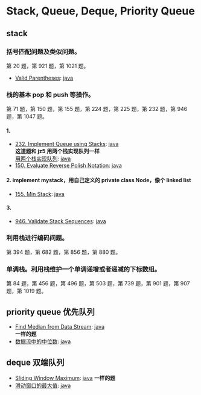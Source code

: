 # Stack, Queue, Deque, Priority Queue

## stack

### 括号匹配问题及类似问题。

第 20 题，第 921 题，第 1021 题。

- [Valid Parentheses](https://leetcode.com/problems/valid-parentheses/):
  [java](/solution_java/0020_Valid_Parentheses.java)

### 栈的基本 pop 和 push 等操作。

第 71 题，第 150 题，第 155 题，第 224 题，第 225 题，第 232 题，第 946 题，第 1047 题。

#### 1.

- [232. Implement Queue using Stacks](https://leetcode.com/problems/powx-n/):
  [java](/solution_java/0232_Implement_Queue_using_Stacks.java)  
  **这道题和 jz5 用两个栈实现队列一样**  
  [用两个栈实现队列](https://www.nowcoder.com/practice/54275ddae22f475981afa2244dd448c6?tpId=13&&tqId=11158&rp=1&ru=/ta/coding-interviews&qru=/ta/coding-interviews/question-ranking):
  [java](/牛客网/JZ5_用两个栈实现队列.java)
- [150. Evaluate Reverse Polish Notation](https://leetcode.com/problems/evaluate-reverse-polish-notation/):
  [java](/solution_java/0150_Evaluate_Reverse_Polish_Notation.java)

#### 2. implement mystack，用自己定义的 private class Node，像个 linked list

- [155. Min Stack](https://leetcode.com/problems/min-stack/):
  [java](/solution_java/0155_Min_Stack.java)

#### 3.

- [946. Validate Stack Sequences](https://leetcode.com/problems/validate-stack-sequences/):
  [java](/solution_java/0946_Validate_Stack_Sequences.java)

### 利用栈进行编码问题。

第 394 题，第 682 题，第 856 题，第 880 题。

### 单调栈。利用栈维护一个单调递增或者递减的下标数组。

第 84 题，第 456 题，第 496 题，第 503 题，第 739 题，第 901 题，第 907 题，第 1019 题。

## priority queue 优先队列

- [Find Median from Data Stream](https://leetcode.com/problems/find-median-from-data-stream/):
  [java](/solution_java/0295_Find_Median_Data_Stream.java)  
  **一样的题**
- [数据流中的中位数](https://www.nowcoder.com/practice/9be0172896bd43948f8a32fb954e1be1?tpId=13&&tqId=11216&rp=1&ru=/ta/coding-interviews&qru=/ta/coding-interviews/question-ranking):
  [java](/牛客网/JZ63_数据流中的中位数.java)

## deque 双端队列

- [Sliding Window Maximum](https://leetcode.com/problems/sliding-window-maximum/):
  [java](/solution_java/0239_Sliding_Window_Maximum.java)
  **一样的题**
- [滑动窗口的最大值](https://www.nowcoder.com/practice/1624bc35a45c42c0bc17d17fa0cba788?tpId=13&&tqId=11217&rp=1&ru=/ta/coding-interviews&qru=/ta/coding-interviews/question-ranking): [java](/牛客网/JZ64_滑动窗口的最大值.java)
